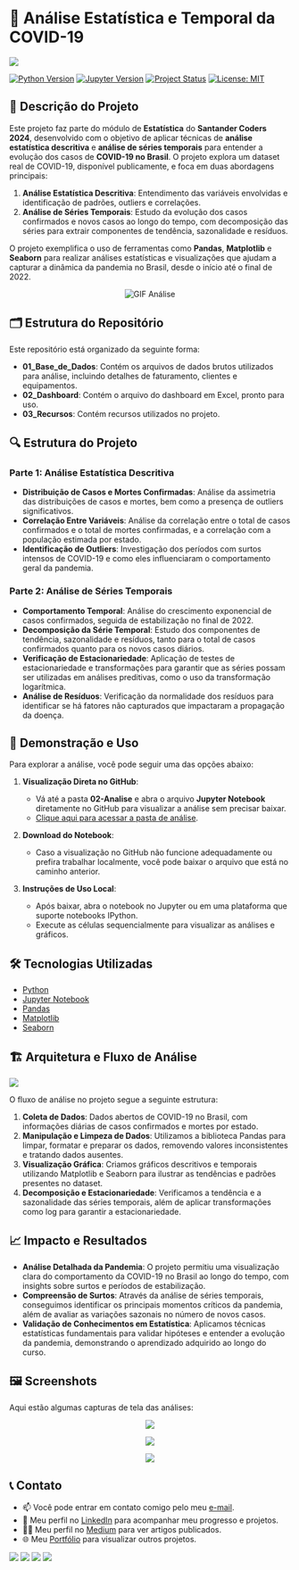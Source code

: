 # 🦠  Análise Estatística e Temporal da COVID-19

<img src="03-Recursos/imagem_capa.png">

[![Python Version](https://img.shields.io/badge/Python-3.8-blue?logo=python&logoColor=white)](https://www.python.org/)
[![Jupyter Version](https://img.shields.io/badge/Jupyter-Notebook-orange?logo=jupyter)](https://jupyter.org/)
[![Project Status](https://img.shields.io/badge/Status-Completed-green)]()
[![License: MIT](https://img.shields.io/badge/License-MIT-yellow.svg)](https://opensource.org/licenses/MIT)

## 📝 Descrição do Projeto  
Este projeto faz parte do módulo de **Estatística** do **Santander Coders 2024**, desenvolvido com o objetivo de aplicar técnicas de **análise estatística descritiva** e **análise de séries temporais** para entender a evolução dos casos de **COVID-19 no Brasil**. O projeto explora um dataset real de COVID-19, disponível publicamente, e foca em duas abordagens principais:

1. **Análise Estatística Descritiva**: Entendimento das variáveis envolvidas e identificação de padrões, outliers e correlações.
2. **Análise de Séries Temporais**: Estudo da evolução dos casos confirmados e novos casos ao longo do tempo, com decomposição das séries para extrair componentes de tendência, sazonalidade e resíduos.

O projeto exemplifica o uso de ferramentas como **Pandas**, **Matplotlib** e **Seaborn** para realizar análises estatísticas e visualizações que ajudam a capturar a dinâmica da pandemia no Brasil, desde o início até o final de 2022.

<p align="center">
  <img src="03-Recursos/analise_video.gif" alt="GIF Análise">
</p>

## 🗂️ Estrutura do Repositório
Este repositório está organizado da seguinte forma:
- **01_Base_de_Dados**: Contém os arquivos de dados brutos utilizados para análise, incluindo detalhes de faturamento, clientes e equipamentos.
- **02_Dashboard**: Contém o arquivo do dashboard em Excel, pronto para uso.
- **03_Recursos**: Contém recursos utilizados no projeto.

## 🔍 Estrutura do Projeto

### Parte 1: Análise Estatística Descritiva
- **Distribuição de Casos e Mortes Confirmadas**: Análise da assimetria das distribuições de casos e mortes, bem como a presença de outliers significativos.
- **Correlação Entre Variáveis**: Análise da correlação entre o total de casos confirmados e o total de mortes confirmadas, e a correlação com a população estimada por estado.
- **Identificação de Outliers**: Investigação dos períodos com surtos intensos de COVID-19 e como eles influenciaram o comportamento geral da pandemia.

### Parte 2: Análise de Séries Temporais
- **Comportamento Temporal**: Análise do crescimento exponencial de casos confirmados, seguida de estabilização no final de 2022.
- **Decomposição da Série Temporal**: Estudo dos componentes de tendência, sazonalidade e resíduos, tanto para o total de casos confirmados quanto para os novos casos diários.
- **Verificação de Estacionariedade**: Aplicação de testes de estacionariedade e transformações para garantir que as séries possam ser utilizadas em análises preditivas, como o uso da transformação logarítmica.
- **Análise de Resíduos**: Verificação da normalidade dos resíduos para identificar se há fatores não capturados que impactaram a propagação da doença.

## 💾 Demonstração e Uso
Para explorar a análise, você pode seguir uma das opções abaixo:

1. **Visualização Direta no GitHub**:
   - Vá até a pasta **02-Analise** e abra o arquivo **Jupyter Notebook** diretamente no GitHub para visualizar a análise sem precisar baixar.
   - [Clique aqui para acessar a pasta de análise](02-Analise/covid19-brazil-analysis.ipynb).

2. **Download do Notebook**:
   - Caso a visualização no GitHub não funcione adequadamente ou prefira trabalhar localmente, você pode baixar o arquivo que está no caminho anterior.

3. **Instruções de Uso Local**:
   - Após baixar, abra o notebook no Jupyter ou em uma plataforma que suporte notebooks IPython.
   - Execute as células sequencialmente para visualizar as análises e gráficos.

## 🛠️ Tecnologias Utilizadas
- [Python](https://www.python.org/)
- [Jupyter Notebook](https://jupyter.org/)
- [Pandas](https://pandas.pydata.org/)
- [Matplotlib](https://matplotlib.org/)
- [Seaborn](https://seaborn.pydata.org/)

## 🏗️ Arquitetura e Fluxo de Análise
<img src="03-Recursos/arquitetura_dados.png">

O fluxo de análise no projeto segue a seguinte estrutura:

1. **Coleta de Dados**: Dados abertos de COVID-19 no Brasil, com informações diárias de casos confirmados e mortes por estado.
2. **Manipulação e Limpeza de Dados**: Utilizamos a biblioteca Pandas para limpar, formatar e preparar os dados, removendo valores inconsistentes e tratando dados ausentes.
3. **Visualização Gráfica**: Criamos gráficos descritivos e temporais utilizando Matplotlib e Seaborn para ilustrar as tendências e padrões presentes no dataset.
4. **Decomposição e Estacionariedade**: Verificamos a tendência e a sazonalidade das séries temporais, além de aplicar transformações como log para garantir a estacionariedade.

## 📈 Impacto e Resultados

- **Análise Detalhada da Pandemia**: O projeto permitiu uma visualização clara do comportamento da COVID-19 no Brasil ao longo do tempo, com insights sobre surtos e períodos de estabilização.
- **Compreensão de Surtos**: Através da análise de séries temporais, conseguimos identificar os principais momentos críticos da pandemia, além de avaliar as variações sazonais no número de novos casos.
- **Validação de Conhecimentos em Estatística**: Aplicamos técnicas estatísticas fundamentais para validar hipóteses e entender a evolução da pandemia, demonstrando o aprendizado adquirido ao longo do curso.

## 🖼️ Screenshots
Aqui estão algumas capturas de tela das análises:

<p align="center">
<img src="03-Recursos/img_analise_01.png">
</p>
<p align="center">
<img src="03-Recursos/img_analise_02.png">
</p>
<p align="center">
<img src="03-Recursos/img_analise_03.png">
</p>

## 📞 Contato
- 📫 Você pode entrar em contato comigo pelo meu [e-mail](mailto:thiago.leit@hotmail.com).
- 💼 Meu perfil no [LinkedIn](https://www.linkedin.com/in/tnleite/) para acompanhar meu progresso e projetos.
- ✍🏻 Meu perfil no [Medium](https://medium.com/@thiago.leit) para ver artigos publicados.
- 🌐 Meu [Portfólio](https://thiagoleitedata.com.br) para visualizar outros projetos.

<p align="left">
<a href = "mailto:thiago.leit@hotmail.com"><img src="https://img.shields.io/badge/Email-DF0000?style=for-the-badge&amp;labelColor=212121&amp;logo=maildotru&logoColor=DF0000" target="_blank"></a>
<a href = "https://www.linkedin.com/in/tnleite/"><img src="https://img.shields.io/badge/LINKEDIN-0A66C2?style=for-the-badge&amp;labelColor=212121&amp;logo=linkedin&logoColor=0A66C2" target="_blank"></a>
<a href = "https://wa.me/+5521964105121"><img src="https://img.shields.io/badge/WHATSAPP-25D366?style=for-the-badge&amp;labelColor=212121&amp;logo=whatsapp&logoColor=25D366" target="_blank"></a>
<a href = "https://medium.com/@thiago.leit"><img src="https://img.shields.io/badge/MEDIUM-000000?style=for-the-badge&amp;labelColor=FFFFFF&amp;logo=medium&logoColor=000000" target="_blank"></a>
</p>